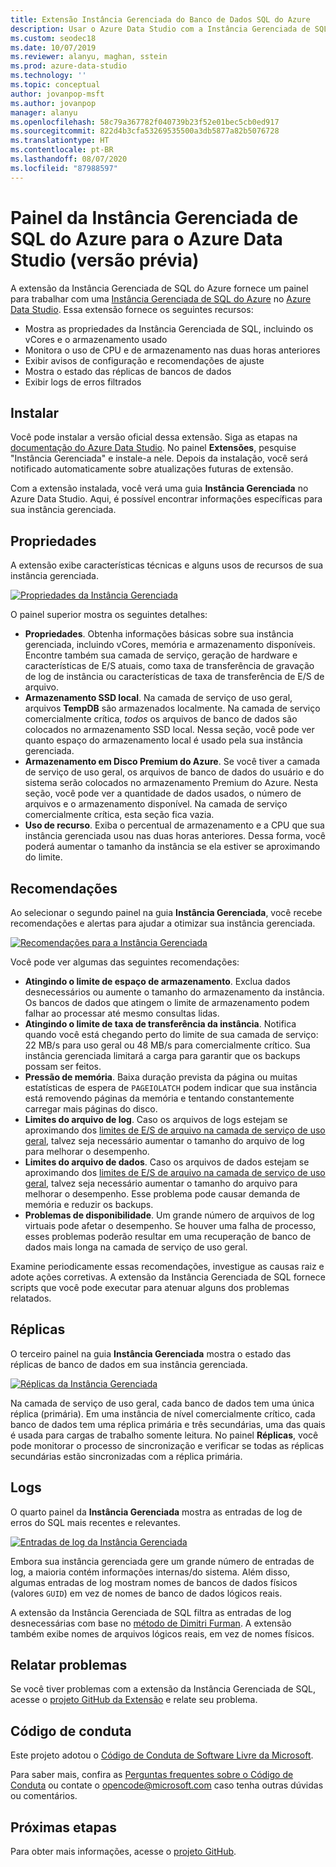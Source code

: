 ```yaml
---
title: Extensão Instância Gerenciada do Banco de Dados SQL do Azure
description: Usar o Azure Data Studio com a Instância Gerenciada de SQL do Azure
ms.custom: seodec18
ms.date: 10/07/2019
ms.reviewer: alanyu, maghan, sstein
ms.prod: azure-data-studio
ms.technology: ''
ms.topic: conceptual
author: jovanpop-msft
ms.author: jovanpop
manager: alanyu
ms.openlocfilehash: 58c79a367782f040739b23f52e01bec5cb0ed917
ms.sourcegitcommit: 822d4b3cfa53269535500a3db5877a82b5076728
ms.translationtype: HT
ms.contentlocale: pt-BR
ms.lasthandoff: 08/07/2020
ms.locfileid: "87988597"
---
```

# <a name="azure-sql-managed-instance-dashboard-for-azure-data-studio-preview"></a>Painel da Instância Gerenciada de SQL do Azure para o Azure Data Studio (versão prévia)

A extensão da Instância Gerenciada de SQL do Azure fornece um painel para trabalhar com uma [Instância Gerenciada de SQL do Azure](https://docs.microsoft.com/azure/sql-database/sql-database-managed-instance-index) no [Azure Data Studio](https://github.com/Microsoft/azuredatastudio). Essa extensão fornece os seguintes recursos:

- Mostra as propriedades da Instância Gerenciada de SQL, incluindo os vCores e o armazenamento usado
- Monitora o uso de CPU e de armazenamento nas duas horas anteriores
- Exibir avisos de configuração e recomendações de ajuste
- Mostra o estado das réplicas de bancos de dados
- Exibir logs de erros filtrados

## <a name="install"></a>Instalar

Você pode instalar a versão oficial dessa extensão. Siga as etapas na [documentação do Azure Data Studio](https://docs.microsoft.com/sql/azure-data-studio/extensions).
No painel **Extensões**, pesquise "Instância Gerenciada" e instale-a nele. Depois da instalação, você será notificado automaticamente sobre atualizações futuras de extensão.

Com a extensão instalada, você verá uma guia **Instância Gerenciada** no Azure Data Studio. Aqui, é possível encontrar informações específicas para sua instância gerenciada.

## <a name="properties"></a>Propriedades

A extensão exibe características técnicas e alguns usos de recursos de sua instância gerenciada.

[ ![Propriedades da Instância Gerenciada](media/azure-sql-mi-extension/ads-mi-tab1.png )](media/azure-sql-mi-extension/ads-mi-tab1.png#lightbox)

O painel superior mostra os seguintes detalhes:

- **Propriedades**. Obtenha informações básicas sobre sua instância gerenciada, incluindo vCores, memória e armazenamento disponíveis. Encontre também sua camada de serviço, geração de hardware e características de E/S atuais, como taxa de transferência de gravação de log de instância ou características de taxa de transferência de E/S de arquivo.
- **Armazenamento SSD local**. Na camada de serviço de uso geral, arquivos **TempDB** são armazenados localmente. Na camada de serviço comercialmente crítica, _todos_ os arquivos de banco de dados são colocados no armazenamento SSD local. Nessa seção, você pode ver quanto espaço do armazenamento local é usado pela sua instância gerenciada.
- **Armazenamento em Disco Premium do Azure**. Se você tiver a camada de serviço de uso geral, os arquivos de banco de dados do usuário e do sistema serão colocados no armazenamento Premium do Azure. Nesta seção, você pode ver a quantidade de dados usados, o número de arquivos e o armazenamento disponível. Na camada de serviço comercialmente crítica, esta seção fica vazia.
- **Uso de recurso**. Exiba o percentual de armazenamento e a CPU que sua instância gerenciada usou nas duas horas anteriores. Dessa forma, você poderá aumentar o tamanho da instância se ela estiver se aproximando do limite.

## <a name="recommendations"></a>Recomendações

Ao selecionar o segundo painel na guia **Instância Gerenciada**, você recebe recomendações e alertas para ajudar a otimizar sua instância gerenciada.

[ ![Recomendações para a Instância Gerenciada](media/azure-sql-mi-extension/ads-mi-tab2.png )](media/azure-sql-mi-extension/ads-mi-tab2.png#lightbox)

Você pode ver algumas das seguintes recomendações:

- **Atingindo o limite de espaço de armazenamento**. Exclua dados desnecessários ou aumente o tamanho do armazenamento da instância. Os bancos de dados que atingem o limite de armazenamento podem falhar ao processar até mesmo consultas lidas.
- **Atingindo o limite de taxa de transferência da instância**. Notifica quando você está chegando perto do limite de sua camada de serviço: 22 MB/s para uso geral ou 48 MB/s para comercialmente crítico. Sua instância gerenciada limitará a carga para garantir que os backups possam ser feitos.
- **Pressão de memória**. Baixa duração prevista da página ou muitas estatísticas de espera de `PAGEIOLATCH` podem indicar que sua instância está removendo páginas da memória e tentando constantemente carregar mais páginas do disco.
- **Limites do arquivo de log**. Caso os arquivos de logs estejam se aproximando dos [limites de E/S de arquivo na camada de serviço de uso geral](https://docs.microsoft.com/azure/sql-database/sql-database-managed-instance-resource-limits#file-io-characteristics-in-general-purpose-tier), talvez seja necessário aumentar o tamanho do arquivo de log para melhorar o desempenho.
- **Limites do arquivo de dados**. Caso os arquivos de dados estejam se aproximando dos [limites de E/S de arquivo na camada de serviço de uso geral](https://docs.microsoft.com/azure/sql-database/sql-database-managed-instance-resource-limits#file-io-characteristics-in-general-purpose-tier), talvez seja necessário aumentar o tamanho do arquivo para melhorar o desempenho. Esse problema pode causar demanda de memória e reduzir os backups.
- **Problemas de disponibilidade**. Um grande número de arquivos de log virtuais pode afetar o desempenho. Se houver uma falha de processo, esses problemas poderão resultar em uma recuperação de banco de dados mais longa na camada de serviço de uso geral.

Examine periodicamente essas recomendações, investigue as causas raiz e adote ações corretivas. A extensão da Instância Gerenciada de SQL fornece scripts que você pode executar para atenuar alguns dos problemas relatados.

## <a name="replicas"></a>Réplicas

O terceiro painel na guia **Instância Gerenciada** mostra o estado das réplicas de banco de dados em sua instância gerenciada.

[ ![Réplicas da Instância Gerenciada](media/azure-sql-mi-extension/ads-mi-tab3.png )](media/azure-sql-mi-extension/ads-mi-tab3.png#lightbox)

Na camada de serviço de uso geral, cada banco de dados tem uma única réplica (primária). Em uma instância de nível comercialmente crítico, cada banco de dados tem uma réplica primária e três secundárias, uma das quais é usada para cargas de trabalho somente leitura. No painel **Réplicas**, você pode monitorar o processo de sincronização e verificar se todas as réplicas secundárias estão sincronizadas com a réplica primária.

## <a name="logs"></a>Logs

O quarto painel da **Instância Gerenciada** mostra as entradas de log de erros do SQL mais recentes e relevantes.

[ ![Entradas de log da Instância Gerenciada](media/azure-sql-mi-extension/ads-mi-tab4.png )](media/azure-sql-mi-extension/ads-mi-tab4.png#lightbox)

Embora sua instância gerenciada gere um grande número de entradas de log, a maioria contém informações internas/do sistema. Além disso, algumas entradas de log mostram nomes de bancos de dados físicos (valores `GUID`) em vez de nomes de banco de dados lógicos reais.

A extensão da Instância Gerenciada de SQL filtra as entradas de log desnecessárias com base no [método de Dimitri Furman](https://techcommunity.microsoft.com/t5/DataCAT/Azure-SQL-DB-Managed-Instance-sp-readmierrorlog/ba-p/305506). A extensão também exibe nomes de arquivos lógicos reais, em vez de nomes físicos.

## <a name="reporting-problems"></a>Relatar problemas

Se você tiver problemas com a extensão da Instância Gerenciada de SQL, acesse o [projeto GitHub da Extensão](https://github.com/JocaPC/AzureDataStudio-Managed-Instance/issues) e relate seu problema.

## <a name="code-of-conduct"></a>Código de conduta

Este projeto adotou o [Código de Conduta de Software Livre da Microsoft][conduct-code].

Para saber mais, confira as [Perguntas frequentes sobre o Código de Conduta][conduct-FAQ] ou contate o [opencode@microsoft.com][conduct-email] caso tenha outras dúvidas ou comentários.

## <a name="next-steps"></a>Próximas etapas

Para obter mais informações, acesse o [projeto GitHub](https://github.com/JocaPC/AzureDataStudio-Managed-Instance/).

[conduct-code]: https://opensource.microsoft.com/codeofconduct/
[conduct-FAQ]: https://opensource.microsoft.com/codeofconduct/faq/
[conduct-email]: mailto:opencode@microsoft.com
